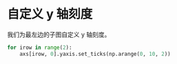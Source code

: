 # 自定义 y 轴刻度

我们为最左边的子图自定义 y 轴刻度。

```python
for irow in range(2):
    axs[irow, 0].yaxis.set_ticks(np.arange(0, 10, 2))
```
